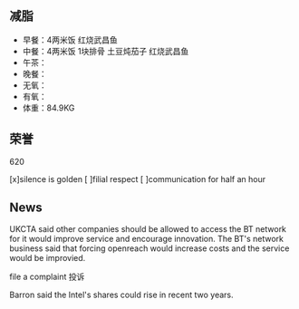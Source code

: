 ## 减脂 ##
* 早餐：4两米饭 红烧武昌鱼
* 中餐：4两米饭 1块排骨 土豆炖茄子 红烧武昌鱼
* 午茶：
* 晚餐：
* 无氧：
* 有氧：
* 体重：84.9KG


## 荣誉 ##
620


[x]silence is golden
[ ]filial respect
[ ]communication for half an hour


## News ##
UKCTA said other companies should be allowed to access the BT network for it would
improve service and encourage innovation.
The BT's network business said that forcing openreach would increase costs and the service
would be improvied.


file a complaint 投诉


Barron said the Intel's shares could rise in recent two years.
